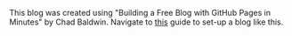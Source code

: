 This blog was created using "Building a Free Blog with GitHub Pages in Minutes" by Chad Baldwin.
Navigate to <a href ="https://chadbaldwin.net/2021/03/14/how-to-build-a-sql-blog.html">this</a> guide to set-up a blog like this.

